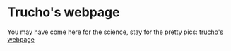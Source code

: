 # Trucho's webpage

You may have come here for the science, stay for the pretty pics: [trucho's webpage](trucho.github.io)

